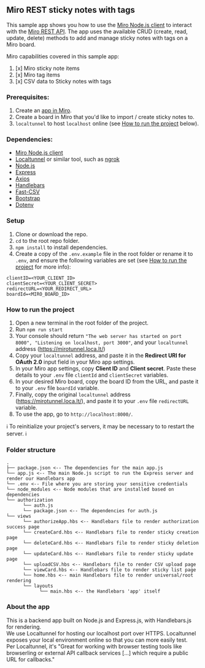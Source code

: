 ## Miro REST sticky notes with tags

This sample app shows you how to use the [Miro Node.js client](https://www.npmjs.com/package/@mirohq/miro-api) to interact with the [Miro REST API](https://developers.miro.com/reference/api-reference). The app uses the available CRUD (create, read, update, delete) methods to add and manage sticky notes with tags on a Miro board.

Miro capabilities covered in this sample app:

1. [x] Miro sticky note items
2. [x] Miro tag items
3. [x] CSV data to Sticky notes with tags

### Prerequisites:

1. Create an [app in Miro](https://miro.com/app/settings/user-profile/apps).
2. Create a board in Miro that you'd like to import / create sticky notes to.
3. `localtunnel` to host `localhost` online (see [How to run the project](#how-to-run-the-project) below).

### Dependencies:

- [Miro Node.js client](https://www.npmjs.com/package/@mirohq/miro-api)
- [Localtunnel](https://github.com/localtunnel/localtunnel) or similar tool, such as [ngrok](https://ngrok.com/download)
- [Node.js](https://nodejs.org/en/download/)
- [Express](https://expressjs.com/en/starter/installing.html)
- [Axios](https://www.npmjs.com/package/axios)
- [Handlebars](https://handlebarsjs.com/)
- [Fast-CSV](https://www.npmjs.com/package/fast-csv)
- [Bootstrap](https://www.npmjs.com/package/bootstrap)
- [Dotenv](https://www.npmjs.com/package/dotenv)

### Setup

1. Clone or download the repo.
2. `cd` to the root repo folder.
3. `npm install` to install dependencies.
4. Create a copy of the `.env.example` file in the root folder or rename it to `.env`, and ensure the following variables are set (see [How to run the project](#how-to-run-the-project) for more info):

```
clientID=<YOUR_CLIENT_ID>
clientSecret=<YOUR_CLIENT_SECRET>
redirectURL=<YOUR_REDIRECT_URL>
boardId=<MIRO_BOARD_ID>
```

### How to run the project

1. Open a new terminal in the root folder of the project.
1. Run `npm run start`
1. Your console should return `"The web server has started on port 8000", "Listening on localhost, port 3000"`, and your `localtunnel` address (https://mirotunnel.loca.lt/)
1. Copy your `localtunnel` address, and paste it in the **Redirect URI for OAuth 2.0** input field in your Miro app settings.
1. In your Miro app settings, copy **Client ID** and **Client secret**. Paste these details to your `.env` file `clientId` and `clientSecret` variables.
1. In your desired Miro board, copy the board ID from the URL, and paste it to your `.env` file `boardId` variable.
1. Finally, copy the original `localtunnel` address (https://mirotunnel.loca.lt/), and paste it to your `.env` file `redirectURL` variable.
1. To use the app, go to `http://localhost:8000/`.

ℹ️ To reinitialize your project's servers, it may be necessary to to restart the server. ℹ️

### Folder structure

```
.
├── package.json <-- The dependencies for the main app.js
└── app.js <-- The main Node.js script to run the Express server and render our Handlebars app
└── .env <-- File where you are storing your sensitive credentials
└── node_modules <-- Node modules that are installed based on dependencies
└── authorization
      └── auth.js
      └── package.json <-- The dependencies for auth.js
└── views
      └── authorizeApp.hbs <-- Handlebars file to render authorization success page
      └── createCard.hbs <-- Handlebars file to render sticky creation page
      └── deleteCard.hbs <-- Handlebars file to render sticky deletion page
      └── updateCard.hbs <-- Handlebars file to render sticky update page
      └── uploadCSV.hbs <-- Handlebars file to render CSV upload page
      └── viewCard.hbs <-- Handlebars file to render sticky list page
      └── home.hbs <-- main Handlebars file to render universal/root rendering
      └── layouts
            └── main.hbs <-- the Handlebars 'app' itself

```

### About the app

This is a backend app built on Node.js and Express.js, with Handlebars.js for rendering.\
We use Localtunnel for hosting our localhost port over HTTPS. Localtunnel exposes your local environment online so that you can more easily test. \
Per Localtunnel, it's "Great for working with browser testing tools like browserling or external API callback services [...] which require a public URL for callbacks."
